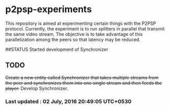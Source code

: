 # p2psp-experiments

This repository is aimed at experimenting certain things with the P2PSP protocol.
Currently, the experiment is to run splitters in parallel that transmit the same video stream. The objective is to take advantage of this parallelization among the peers so that latency may be reduced.

##STATUS
Started development of Synchronizer

## TODO 
~~Create a new entity called Synchronizer that takes multiple streams from the peer and synchronizes them into one single stream and then feeds the player.~~
Develop Synchronizer.

### Last updated : 02 July, 2016 20:49:05 UTC+0530 
